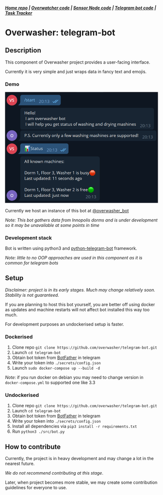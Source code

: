 ##### [Home repo](https://github.com/overwasher/home/) | [Overwatcher code](https://github.com/overwasher/overwatcher) | [Sensor Node code](https://github.com/overwasher/esp-firmware) | [Telegram bot code](https://github.com/overwasher/telegram-bot) | [Task Tracker](https://taiga.dcnick3.me/project/overwasher/)

# Overwasher: telegram-bot

## Description

This component of Overwasher project provides a user-facing interface.

Currently it is very simple and just wraps data in fancy text and emojis.


### Demo

![Demo dialog](https://github.com/overwasher/telegram-bot/blob/main/Demo.png)

Currently we host an instance of this bot at [@overwasher_bot](https://t.me/overwasher_bot)

*Note: This bot gathers data from Innopolis dorms and is under development so it may be unavailable at some points in time*

### Development stack

Bot is written using python3 and [python-telegram-bot](https://github.com/python-telegram-bot/python-telegram-bot) framework. 

*Note: little to no OOP approaches are used in this component as it is common for telegram bots*

## Setup

*Disclaimer: project is in its early stages. Much may change relatively soon. Stability is not guaranteed.*

If you are planning to host this bot yourself, you are better off using docker as updates and machine restarts will not affect bot installed this way too much.

For development purposes an undockerised setup is faster.

### Dockerised
1. Clone repo `git clone https://github.com/overwasher/telegram-bot.git`
2. Launch `cd telegram-bot` 
3. Obtain bot token from [BotFather](https://core.telegram.org/bots#6-botfather) in telegram
4. Write your token into `./secrets/config.json`
5. Launch `sudo docker-compose up --build -d`

*Note*: if you run docker on debian you may need to change version in `docker-compose.yml` to supported one like 3.3

### Undockerised
1. Clone repo `git clone https://github.com/overwasher/telegram-bot.git`
2. Launch `cd telegram-bot` 
3. Obtain bot token from [BotFather](https://core.telegram.org/bots#6-botfather) in telegram
4. Write your token into `./secrets/config.json`
5. Install all dependencies via `pip3 install -r requirements.txt`
6. Run `python3 ./src/bot.py`

## How to contribute

Currently, the project is in heavy development and may change a lot in the nearest future. 

*We do not recommend contributing at this stage*. 

Later, when project becomes more stable, we may create some contribution guidelines for everyone to use. 
